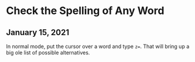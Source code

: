 # Check the Spelling of Any Word
## January 15, 2021

In normal mode, put the cursor over a word and type `z=`. That will bring up a big ole list of possible alternatives.
